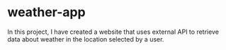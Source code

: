 # weather-app
In this project, I have created a website that uses external API to retrieve data about weather in the location selected by a user.
